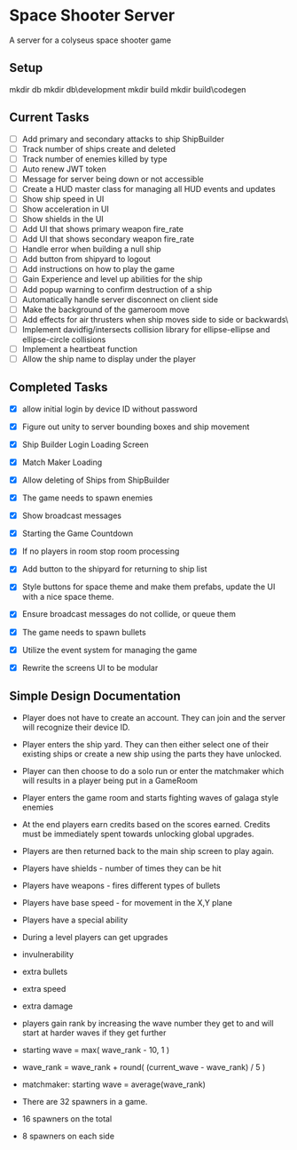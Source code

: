 # Space Shooter Server

A server for a colyseus space shooter game

## Setup

mkdir db
mkdir db\development
mkdir build
mkdir build\codegen

## Current Tasks

- [ ] Add primary and secondary attacks to ship ShipBuilder
- [ ] Track number of ships create and deleted
- [ ] Track number of enemies killed by type
- [ ] Auto renew JWT token
- [ ] Message for server being down or not accessible
- [ ] Create a HUD master class for managing all HUD events and updates
- [ ] Show ship speed in UI
- [ ] Show acceleration in UI
- [ ] Show shields in the UI
- [ ] Add UI that shows primary weapon fire_rate
- [ ] Add UI that shows secondary weapon fire_rate
- [ ] Handle error when building a null ship
- [ ] Add button from shipyard to logout
- [ ] Add instructions on how to play the game
- [ ] Gain Experience and level up abilities for the ship
- [ ] Add popup warning to confirm destruction of a ship
- [ ] Automatically handle server disconnect on client side
- [ ] Make the background of the gameroom move
- [ ] Add effects for air thrusters when ship moves side to side or backwards\
- [ ] Implement davidfig/intersects collision library for ellipse-ellipse and ellipse-circle collisions
- [ ] Implement a heartbeat function
- [ ] Allow the ship name to display under the player

## Completed Tasks

- [x] allow initial login by device ID without password
- [x] Figure out unity to server bounding boxes and ship movement
- [x] Ship Builder Login Loading Screen
- [x] Match Maker Loading
- [x] Allow deleting of Ships from ShipBuilder
- [x] The game needs to spawn enemies
- [x] Show broadcast messages
- [x] Starting the Game Countdown
- [x] If no players in room stop room processing
- [x] Add button to the shipyard for returning to ship list
- [x] Style buttons for space theme and make them prefabs, update the UI with a nice space theme.
- [x] Ensure broadcast messages do not collide, or queue them
- [x] The game needs to spawn bullets
- [x] Utilize the event system for managing the game
- [x] Rewrite the screens UI to be modular


## Simple Design Documentation

- Player does not have to create an account. They can join and the server will recognize their device ID.
- Player enters the ship yard. They can then either select one of their existing ships or create a new ship using the parts they have unlocked.
- Player can then choose to do a solo run or enter the matchmaker which will results in a player being put in a GameRoom
- Player enters the game room and starts fighting waves of galaga style enemies
- At the end players earn credits based on the scores earned. Credits must be immediately spent towards unlocking global upgrades.
- Players are then returned back to the main ship screen to play again.

- Players have shields - number of times they can be hit
- Players have weapons - fires different types of bullets
- Players have base speed - for movement in the X,Y plane
- Players have a special ability

- During a level players can get upgrades
- invulnerability
- extra bullets
- extra speed
- extra damage

- players gain rank by increasing the wave number they get to and will start at harder waves if they get further

- starting wave = max( wave_rank - 10, 1 )
- wave_rank = wave_rank + round( (current_wave - wave_rank) / 5 )
- matchmaker: starting wave = average(wave_rank)

- There are 32 spawners in a game.
- 16 spawners on the total
- 8 spawners on each side
